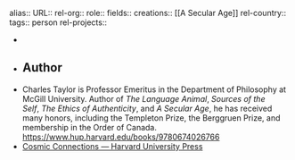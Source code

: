 alias::
URL::
rel-org::
role::
fields::
creations:: [[A Secular Age]] 
rel-country::
tags:: person
rel-projects::



-
- ## Author
- Charles Taylor is Professor Emeritus in the Department of Philosophy at McGill University. Author of *The Language Animal*, *Sources of the Self*, *The Ethics of Authenticity*, and *A Secular Age*, he has received many honors, including the Templeton Prize, the Berggruen Prize, and membership in the Order of Canada. https://www.hup.harvard.edu/books/9780674026766
- [Cosmic Connections — Harvard University Press](https://www.hup.harvard.edu/books/9780674296084)